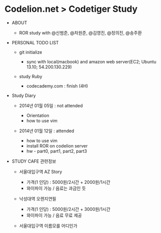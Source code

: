 Codelion.net > Codetiger Study
============
- ABOUT
  - ROR study with @신범준, @차원준, @김영진, @정의진, @송주환


- PERSONAL TODO LIST
  - git initialize
    - sync with local(macbook) and amazon web server(EC2; Ubuntu 13.10; 54.200.130.229)
    
  - study Ruby
    - codecademy.com : finish (4H)


- Study Diary
  - 2014년 01월 05일 : not attended
    - Orientation
    - how to use vim

  - 2014년 01월 12일 : attended
    - how to use vim
    - install ROR on codelion server
    - hw - part0, part1, part2, part3
 

- STUDY CAFE 관련정보
  - 서울대입구역 AZ Story
    - 가격(1 인당) : 5000원/2시간 + 2000원/1시간
    - 와이파이 가능 / 음료는 과금인 듯

  - 낙성대역 오렌지연필
    - 가격(1 인당) : 5000원/2시간 + 3000원/1시간
    - 와이파이 가능 / 음료 무료 제공

  - 서울대입구역 이름모를 어디인가
